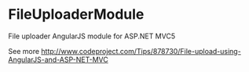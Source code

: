 # FileUploaderModule

File uploader AngularJS module for ASP.NET MVC5

See more http://www.codeproject.com/Tips/878730/File-upload-using-AngularJS-and-ASP-NET-MVC
